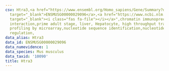 ```yaml
---
csv: Htra3,<a href="https://www.ensembl.org/Homo_sapiens/Gene/Summary?db=core;g=ENSMUSG00000029096"
  target="_blank">ENSMUSG00000029096</a>,<a href="https://www.ncbi.nlm.nih.gov/pubmed/23834426"
  target="_blank"><i class="fas fa-file"></i></a>",chromatin immunoprecipitation assay,direct
  interaction,prime adult stage, liver, Hepatocyte, high throughput transcription
  profiling by microarray,nucleotide sequence identification,nucleotide sequence identification,transcriptional
  regulation,
data_alias: Htra3
data_id: ENSMUSG00000029096
data_numevidence: 1
data_species: Mus musculus
data_taxid: '10090'
title: Htra3
---
```

